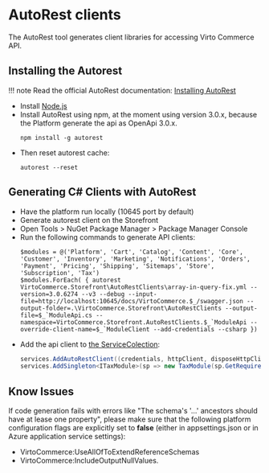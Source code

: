# AutoRest clients

The AutoRest tool generates client libraries for accessing Virto Commerce API.

## Installing the Autorest

!!! note
    Read the official AutoRest documentation: [Installing AutoRest](https://github.com/Azure/autorest/blob/main/docs/readme.md)

* Install [Node.js](https://nodejs.org/en/)
* Install AutoRest using npm, at the moment using version 3.0.x, because the Platform generate the api as OpenApi 3.0.x. 
    ```console
    npm install -g autorest
    ```
* Then reset autorest cache:
    ```console
    autorest --reset
    ```

## Generating C# Clients with AutoRest
* Have the platform run locally (10645 port by default)
* Generate autorest client on the Storefront
* Open Tools > NuGet Package Manager > Package Manager Console
* Run the following commands to generate API clients:
    ```console
    $modules = @('Platform', 'Cart', 'Catalog', 'Content', 'Core', 'Customer', 'Inventory', 'Marketing', 'Notifications', 'Orders', 'Payment', 'Pricing', 'Shipping', 'Sitemaps', 'Store', 'Subscription', 'Tax')
    $modules.ForEach( { autorest VirtoCommerce.Storefront\AutoRestClients\array-in-query-fix.yml --version=3.0.6274 --v3 --debug --input-file=http://localhost:10645/docs/VirtoCommerce.$_/swagger.json --output-folder=.\VirtoCommerce.Storefront\AutoRestClients --output-file=$_`ModuleApi.cs --namespace=VirtoCommerce.Storefront.AutoRestClients.$_`ModuleApi --override-client-name=$_`ModuleClient --add-credentials --csharp })
    ```
* Add the api client to [the ServiceColection](https://github.com/VirtoCommerce/vc-storefront-core/blob/master/VirtoCommerce.Storefront/DependencyInjection/ServiceCollectionExtension.cs):
    ```cs
    services.AddAutoRestClient((credentials, httpClient, disposeHttpClient, baseUri) => new TaxModuleApi(credentials, httpClient, disposeHttpClient) { BaseUri = baseUri });
    services.AddSingleton<ITaxModule>(sp => new TaxModule(sp.GetRequiredService<TaxModuleApi>()));
    ```
## Know Issues
If code generation fails with errors like "The schema's '...' ancestors should have at lease one property", please make sure that the following platform configuration flags are explicitly set to **false** (either in appsettings.json or in Azure application service settings):

* VirtoCommerce:UseAllOfToExtendReferenceSchemas 
* VirtoCommerce:IncludeOutputNullValues.



    
